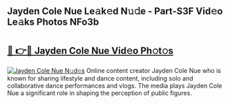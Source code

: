 ## Jayden Cole Nue Le𝚊k𝚎d N𝚞𝚍e - Part-S3F Vid𝚎o Le𝚊ks Photos NFo3b

# <h2><a href="http://fb1vrp.evod.top/?m=Jayden+Cole+Nue">🔗 👉🔴 Jayden Cole Nue Vid𝚎o Ph𝚘t𝚘s</a></h2>

[![Jayden Cole Nue N𝚞d𝚎s](https://i.imgur.com/8V9OHl7.gif)](http://fb1vrp.evod.top/?m=Jayden+Cole+Nue)
Online content creator Jayden Cole Nue who is known for sharing lifestyle and dance content, including solo and collaborative dance performances and vlogs. The media plays Jayden Cole Nue a significant role in shaping the perception of public figures. 

